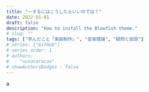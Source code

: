 ```yaml
---
title: "～するにはこうしたらいいのでは？"
date: 2022-01-01
draft: false
description: "How to install the Blowfish theme."
# slug: ""
tags: ["学んだこと「楽曲制作」", "音楽理論", "疑問と仮設"]
# series: ["GitHub"]
# series_order: 1
# authors:
#  - "nunocoracao"
# showAuthorsBadges : false 
---
```








a

